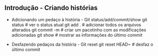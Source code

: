 ## Introdução - Criando histórias

- Adicionando um pedaço à história - Git status/add/commit/show
  git status                # ver o status atual
  git add .                 # adicionar todos os arquivos alterados
  git commit -m <titulo>    # criar um pacotinho com as modificações adicionadas
  git show                  # mostrar as informações do último commit

- Desfazendo pedaços da história - Git reset
  git reset HEAD~           # desfaz o último commit

